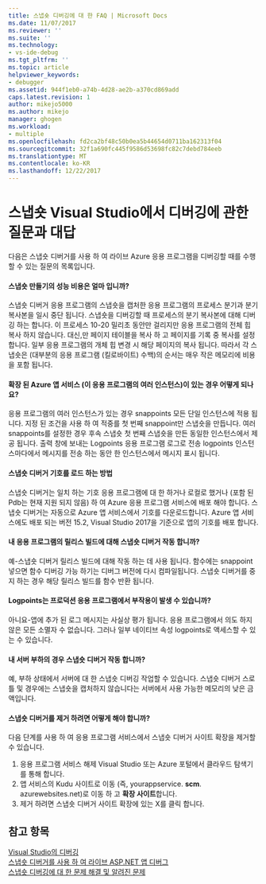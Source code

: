 ```yaml
---
title: 스냅숏 디버깅에 대 한 FAQ | Microsoft Docs
ms.date: 11/07/2017
ms.reviewer: ''
ms.suite: ''
ms.technology:
- vs-ide-debug
ms.tgt_pltfrm: ''
ms.topic: article
helpviewer_keywords:
- debugger
ms.assetid: 944f1eb0-a74b-4d28-ae2b-a370cd869add
caps.latest.revision: 1
author: mikejo5000
ms.author: mikejo
manager: ghogen
ms.workload:
- multiple
ms.openlocfilehash: fd2ca2bf48c50b0ea5b44654d0711ba162313f04
ms.sourcegitcommit: 32f1a690fc445f9586d53698fc82c7debd784eeb
ms.translationtype: MT
ms.contentlocale: ko-KR
ms.lasthandoff: 12/22/2017
---
```

# <a name="frequently-asked-questions-for-snapshot-debugging-in-visual-studio"></a>스냅숏 Visual Studio에서 디버깅에 관한 질문과 대답

다음은 스냅숏 디버거를 사용 하 여 라이브 Azure 응용 프로그램을 디버깅할 때를 수행할 수 있는 질문의 목록입니다.

#### <a name="what-is-the-performance-cost-of-taking-a-snapshot"></a>스냅숏 만들기의 성능 비용은 얼마 입니까?

스냅숏 디버거 응용 프로그램의 스냅숏을 캡처한 응용 프로그램의 프로세스 분기과 분기 복사본을 일시 중단 됩니다. 스냅숏을 디버깅할 때 프로세스의 분기 복사본에 대해 디버깅 하는 합니다. 이 프로세스 10-20 밀리초 동안만 걸리지만 응용 프로그램의 전체 힙 복사 하지 않습니다. 대신,만 페이지 테이블을 복사 하 고 페이지를 기록 중 복사를 설정 합니다. 일부 응용 프로그램의 개체 힙 변경 시 해당 페이지의 복사 됩니다. 따라서 각 스냅숏은 (대부분의 응용 프로그램 (킬로바이트) 수백)의 순서는 매우 작은 메모리에 비용을 포함 됩니다. 

#### <a name="what-happens-if-i-have-a-scaled-out-azure-app-service-multiple-instances-of-my-app"></a>확장 된 Azure 앱 서비스 (이 응용 프로그램의 여러 인스턴스)이 있는 경우 어떻게 되나요?

응용 프로그램의 여러 인스턴스가 있는 경우 snappoints 모든 단일 인스턴스에 적용 됩니다. 지정 된 조건을 사용 하 여 적중를 첫 번째 snappoint만 스냅숏을 만듭니다. 여러 snappoints를 설정한 경우 후속 스냅숏 첫 번째 스냅숏을 만든 동일한 인스턴스에서 제공 됩니다. 출력 창에 보내는 Logpoints 응용 프로그램 로그로 전송 logpoints 인스턴스마다에서 메시지를 전송 하는 동안 한 인스턴스에서 메시지 표시 됩니다. 

#### <a name="how-does-the-snapshot-debugger-load-symbols"></a>스냅숏 디버거 기호를 로드 하는 방법

스냅숏 디버거는 일치 하는 기호 응용 프로그램에 대 한 하거나 로컬로 했거나 (포함 된 Pdb는 현재 지원 되지 않음) 하 여 Azure 응용 프로그램 서비스에 배포 해야 합니다. 스냅숏 디버거는 자동으로 Azure 앱 서비스에서 기호를 다운로드합니다. Azure 앱 서비스에도 배포 되는 버전 15.2, Visual Studio 2017을 기준으로 앱의 기호를 배포 합니다.

#### <a name="does-the-snapshot-debugger-work-against-release-builds-of-my-application"></a>내 응용 프로그램의 릴리스 빌드에 대해 스냅숏 디버거 작동 합니까?

예-스냅숏 디버거 릴리스 빌드에 대해 작동 하는 데 사용 됩니다. 함수에는 snappoint 넣으면 함수 디버깅 가능 하기는 디버그 버전에 다시 컴파일됩니다. 스냅숏 디버거를 중지 하는 경우 해당 릴리스 빌드를 함수 반환 됩니다. 

#### <a name="can-logpoints-cause-side-effects-in-my-production-application"></a>Logpoints는 프로덕션 응용 프로그램에서 부작용이 발생 수 있습니까?

아니요-앱에 추가 된 로그 메시지는 사실상 평가 됩니다. 응용 프로그램에서 의도 하지 않은 모든 소멸자 수 없습니다. 그러나 일부 네이티브 속성 logpoints로 액세스할 수 있는 수 있습니다. 

#### <a name="does-the-snapshot-debugger-work-if-my-server-is-under-load"></a>내 서버 부하의 경우 스냅숏 디버거 작동 합니까?

예, 부하 상태에서 서버에 대 한 스냅숏 디버깅 작업할 수 있습니다. 스냅숏 디버거 스로틀 및 경우에는 스냅숏을 캡처하지 않습니다는 서버에서 사용 가능한 메모리의 낮은 금액입니다.

#### <a name="how-do-i-uninstall-the-snapshot-debugger"></a>스냅숏 디버거를 제거 하려면 어떻게 해야 합니까?

다음 단계를 사용 하 여 응용 프로그램 서비스에서 스냅숏 디버거 사이트 확장을 제거할 수 있습니다.

1. 응용 프로그램 서비스 해제 Visual Studio 또는 Azure 포털에서 클라우드 탐색기를 통해 합니다.
1. 앱 서비스의 Kudu 사이트로 이동 (즉, yourappservice. **scm**. azurewebsites.net)로 이동 하 고 **확장 사이트**합니다.
1. 제거 하려면 스냅숏 디버거 사이트 확장에 있는 X를 클릭 합니다.

## <a name="see-also"></a>참고 항목

[Visual Studio의 디버깅](../debugger/index.md)  
[스냅숏 디버거를 사용 하 여 라이브 ASP.NET 앱 디버그](../debugger/debug-live-azure-applications.md)  
[스냅숏 디버깅에 대 한 문제 해결 및 알려진 문제](../debugger/debug-live-azure-apps-troubleshooting.md)
